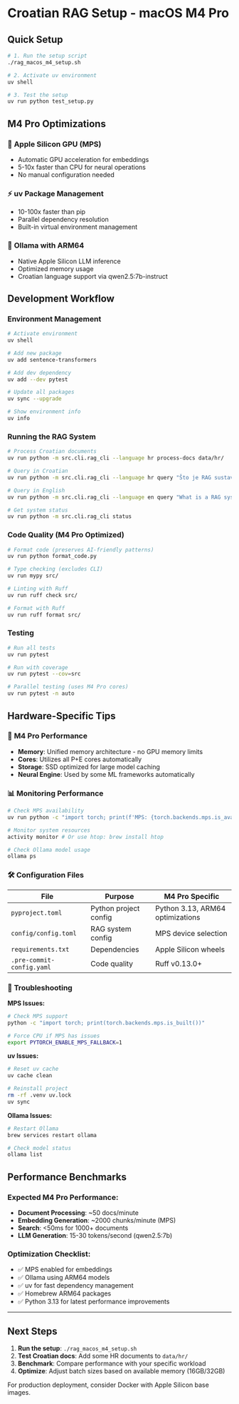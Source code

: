 # Croatian RAG Setup - macOS M4 Pro

## Quick Setup

```bash
# 1. Run the setup script
./rag_macos_m4_setup.sh

# 2. Activate uv environment  
uv shell

# 3. Test the setup
uv run python test_setup.py
```

## M4 Pro Optimizations

### 🚀 **Apple Silicon GPU (MPS)**
- Automatic GPU acceleration for embeddings
- 5-10x faster than CPU for neural operations
- No manual configuration needed

### ⚡ **uv Package Management**
- 10-100x faster than pip
- Parallel dependency resolution
- Built-in virtual environment management

### 🧠 **Ollama with ARM64**
- Native Apple Silicon LLM inference
- Optimized memory usage
- Croatian language support via qwen2.5:7b-instruct

## Development Workflow

### Environment Management
```bash
# Activate environment
uv shell

# Add new package
uv add sentence-transformers

# Add dev dependency
uv add --dev pytest

# Update all packages
uv sync --upgrade

# Show environment info
uv info
```

### Running the RAG System
```bash
# Process Croatian documents
uv run python -m src.cli.rag_cli --language hr process-docs data/hr/

# Query in Croatian
uv run python -m src.cli.rag_cli --language hr query "Što je RAG sustav?"

# Query in English
uv run python -m src.cli.rag_cli --language en query "What is a RAG system?"

# Get system status
uv run python -m src.cli.rag_cli status
```

### Code Quality (M4 Pro Optimized)
```bash
# Format code (preserves AI-friendly patterns)
uv run python format_code.py

# Type checking (excludes CLI)
uv run mypy src/

# Linting with Ruff
uv run ruff check src/

# Format with Ruff
uv run ruff format src/
```

### Testing
```bash
# Run all tests
uv run pytest

# Run with coverage
uv run pytest --cov=src

# Parallel testing (uses M4 Pro cores)
uv run pytest -n auto
```

## Hardware-Specific Tips

### 🎯 **M4 Pro Performance**
- **Memory**: Unified memory architecture - no GPU memory limits
- **Cores**: Utilizes all P+E cores automatically
- **Storage**: SSD optimized for large model caching
- **Neural Engine**: Used by some ML frameworks automatically

### 📊 **Monitoring Performance**
```bash
# Check MPS availability
uv run python -c "import torch; print(f'MPS: {torch.backends.mps.is_available()}')"

# Monitor system resources
activity monitor # Or use htop: brew install htop

# Check Ollama model usage
ollama ps
```

### 🛠 **Configuration Files**

| File | Purpose | M4 Pro Specific |
|------|---------|-----------------|
| `pyproject.toml` | Python project config | Python 3.13, ARM64 optimizations |
| `config/config.toml` | RAG system config | MPS device selection |
| `requirements.txt` | Dependencies | Apple Silicon wheels |
| `.pre-commit-config.yaml` | Code quality | Ruff v0.13.0+ |

### 🐛 **Troubleshooting**

**MPS Issues:**
```bash
# Check MPS support
python -c "import torch; print(torch.backends.mps.is_built())"

# Force CPU if MPS has issues
export PYTORCH_ENABLE_MPS_FALLBACK=1
```

**uv Issues:**
```bash
# Reset uv cache
uv cache clean

# Reinstall project
rm -rf .venv uv.lock
uv sync
```

**Ollama Issues:**
```bash
# Restart Ollama
brew services restart ollama

# Check model status
ollama list
```

## Performance Benchmarks

### Expected M4 Pro Performance:
- **Document Processing**: ~50 docs/minute
- **Embedding Generation**: ~2000 chunks/minute (MPS)
- **Search**: <50ms for 1000+ documents
- **LLM Generation**: 15-30 tokens/second (qwen2.5:7b)

### Optimization Checklist:
- ✅ MPS enabled for embeddings
- ✅ Ollama using ARM64 models
- ✅ uv for fast dependency management
- ✅ Homebrew ARM64 packages
- ✅ Python 3.13 for latest performance improvements

---

## Next Steps

1. **Run the setup**: `./rag_macos_m4_setup.sh`
2. **Test Croatian docs**: Add some HR documents to `data/hr/`
3. **Benchmark**: Compare performance with your specific workload
4. **Optimize**: Adjust batch sizes based on available memory (16GB/32GB)

For production deployment, consider Docker with Apple Silicon base images.